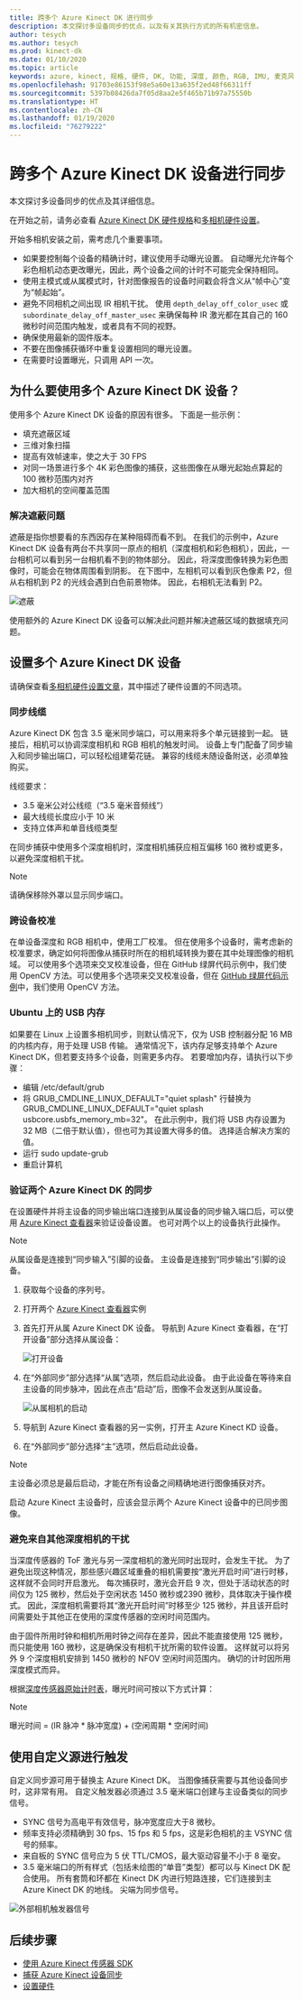 ```yaml
---
title: 跨多个 Azure Kinect DK 进行同步
description: 本文探讨多设备同步的优点，以及有关其执行方式的所有机密信息。
author: tesych
ms.author: tesych
ms.prod: kinect-dk
ms.date: 01/10/2020
ms.topic: article
keywords: azure, kinect, 规格, 硬件, DK, 功能, 深度, 颜色, RGB, IMU, 麦克风, 阵列, 多, 同步
ms.openlocfilehash: 91703e86153f98e5a60e13a635f2ed48f66311ff
ms.sourcegitcommit: 5397b08426da7f05d8aa2e5f465b71b97a75550b
ms.translationtype: HT
ms.contentlocale: zh-CN
ms.lasthandoff: 01/19/2020
ms.locfileid: "76279222"
---
```

# <a name="synchronization-across-multiple-azure-kinect-dk-devices"></a>跨多个 Azure Kinect DK 设备进行同步

本文探讨多设备同步的优点及其详细信息。

在开始之前，请务必查看 [Azure Kinect DK 硬件规格](hardware-specification.md)和[多相机硬件设置](https://support.microsoft.com/help/4494429)。 

开始多相机安装之前，需考虑几个重要事项。 

- 如果要控制每个设备的精确计时，建议使用手动曝光设置。 自动曝光允许每个彩色相机动态更改曝光，因此，两个设备之间的计时不可能完全保持相同。
- 使用主模式或从属模式时，针对图像报告的设备时间戳会将含义从“帧中心”变为“帧起始”。
- 避免不同相机之间出现 IR 相机干扰。 使用 ```depth_delay_off_color_usec``` 或 ```subordinate_delay_off_master_usec``` 来确保每种 IR 激光都在其自己的 160 微秒时间范围内触发，或者具有不同的视野。
- 确保使用最新的固件版本。
- 不要在图像捕获循环中重复设置相同的曝光设置。 
- 在需要时设置曝光，只调用 API 一次。


## <a name="why-to-use-multiple-azure-kinect-dk-devices"></a>为什么要使用多个 Azure Kinect DK 设备？

使用多个 Azure Kinect DK 设备的原因有很多。 下面是一些示例：
- 填充遮蔽区域
- 三维对象扫描 
- 提高有效帧速率，使之大于 30 FPS
- 对同一场景进行多个 4K 彩色图像的捕获，这些图像在从曝光起始点算起的 100 微秒范围内对齐
- 加大相机的空间覆盖范围

### <a name="solve-for-occlusion"></a>解决遮蔽问题

遮蔽是指你想要看的东西因存在某种阻碍而看不到。 在我们的示例中，Azure Kinect DK 设备有两台不共享同一原点的相机（深度相机和彩色相机），因此，一台相机可以看到另一台相机看不到的物体部分。 因此，将深度图像转换为彩色图像时，可能会在物体周围看到阴影。
在下图中，左相机可以看到灰色像素 P2，但从右相机到 P2 的光线会遇到白色前景物体。 因此，右相机无法看到 P2。

 ![遮蔽](./media/occlusion.png)

使用额外的 Azure Kinect DK 设备可以解决此问题并解决遮蔽区域的数据填充问题。

## <a name="set-up-multiple-azure-kinect-dk-devices"></a>设置多个 Azure Kinect DK 设备

请确保查看[多相机硬件设置文章](https://support.microsoft.com/help/4494429)，其中描述了硬件设置的不同选项。 

### <a name="synchronization-cables"></a>同步线缆

Azure Kinect DK 包含 3.5 毫米同步端口，可以用来将多个单元链接到一起。 链接后，相机可以协调深度相机和 RGB 相机的触发时间。 设备上专门配备了同步输入和同步输出端口，可以轻松组建菊花链。 兼容的线缆未随设备附送，必须单独购买。

线缆要求：

- 3.5 毫米公对公线缆（“3.5 毫米音频线”）
- 最大线缆长度应小于 10 米
- 支持立体声和单音线缆类型

在同步捕获中使用多个深度相机时，深度相机捕获应相互偏移 160 微秒或更多，以避免深度相机干扰。

> [!NOTE]
> 请确保移除外罩以显示同步端口。

### <a name="cross-device-calibration"></a>跨设备校准

在单设备深度和 RGB 相机中，使用工厂校准。 但在使用多个设备时，需考虑新的校准要求，确定如何将图像从捕获时所在的相机域转换为要在其中处理图像的相机域。
可以使用多个选项来交叉校准设备，但在 GitHub 绿屏代码示例中，我们使用 OpenCV 方法。可以使用多个选项来交叉校准设备，但在 [GitHub 绿屏代码示例](https://github.com/microsoft/Azure-Kinect-Sensor-SDK/tree/develop/examples/green_screen)中，我们使用 OpenCV 方法。

### <a name="usb-memory-on-ubuntu"></a>Ubuntu 上的 USB 内存

如果要在 Linux 上设置多相机同步，则默认情况下，仅为 USB 控制器分配 16 MB 的内核内存，用于处理 USB 传输。 通常情况下，该内存足够支持单个 Azure Kinect DK，但若要支持多个设备，则需更多内存。 若要增加内存，请执行以下步骤：
- 编辑 /etc/default/grub
- 将 GRUB_CMDLINE_LINUX_DEFAULT="quiet splash" 行替换为 GRUB_CMDLINE_LINUX_DEFAULT="quiet splash usbcore.usbfs_memory_mb=32"。 在此示例中，我们将 USB 内存设置为 32 MB（二倍于默认值），但也可为其设置大得多的值。 选择适合解决方案的值。
- 运行 sudo update-grub
- 重启计算机

### <a name="verify-two-azure-kinect-dks-synchronization"></a>验证两个 Azure Kinect DK 的同步

在设置硬件并将主设备的同步输出端口连接到从属设备的同步输入端口后，可以使用 [Azure Kinect 查看器](azure-kinect-viewer.md)来验证设备设置。 也可对两个以上的设备执行此操作。

> [!NOTE]
> 从属设备是连接到“同步输入”引脚的设备。
> 主设备是连接到“同步输出”引脚的设备。

1. 获取每个设备的序列号。
2. 打开两个 [Azure Kinect 查看器](azure-kinect-viewer.md)实例
3. 首先打开从属 Azure Kinect DK 设备。 导航到 Azure Kinect 查看器，在“打开设备”部分选择从属设备：


      ![打开设备](./media/open-devices.png)

4. 在“外部同步”部分选择“从属”选项，然后启动此设备。 由于此设备在等待来自主设备的同步脉冲，因此在点击“启动”后，图像不会发送到从属设备。


      ![从属相机的启动](./media/sub-device-start.png)

5. 导航到 Azure Kinect 查看器的另一实例，打开主 Azure Kinect KD 设备。
6. 在“外部同步”部分选择“主”选项，然后启动此设备。

> [!NOTE]
> 主设备必须总是最后启动，才能在所有设备之间精确地进行图像捕获对齐。

启动 Azure Kinect 主设备时，应该会显示两个 Azure Kinect 设备中的已同步图像。

### <a name="avoiding-interference-from-other-depth-cameras"></a>避免来自其他深度相机的干扰

当深度传感器的 ToF 激光与另一深度相机的激光同时出现时，会发生干扰。
为了避免出现这种情况，那些感兴趣区域重叠的相机需要按“激光开启时间”进行时移，这样就不会同时开启激光。  每次捕获时，激光会开启 9 次，但处于活动状态的时间仅为 125 微秒，然后处于空闲状态 1450 微秒或2390 微秒，具体取决于操作模式。 因此，深度相机需要将其“激光开启时间”时移至少 125 微秒，并且该开启时间需要处于其他正在使用的深度传感器的空闲时间范围内。 

由于固件所用时钟和相机所用时钟之间存在差异，因此不能直接使用 125 微秒， 而只能使用 160 微秒，这是确保没有相机干扰所需的软件设置。 这样就可以将另外 9 个深度相机安排到 1450 微秒的 NFOV 空闲时间范围内。 确切的计时因所用深度模式而异。

根据[深度传感器原始计时表](hardware-specification.md)，曝光时间可按以下方式计算：

> [!NOTE]
> 曝光时间 = (IR 脉冲 * 脉冲宽度) + (空闲周期 * 空闲时间)

## <a name="triggering-with-custom-source"></a>使用自定义源进行触发

自定义同步源可用于替换主 Azure Kinect DK。 当图像捕获需要与其他设备同步时，这非常有用。 自定义触发器必须通过 3.5 毫米端口创建与主设备类似的同步信号。

- SYNC 信号为高电平有效信号，脉冲宽度应大于8 微秒。
- 频率支持必须精确到 30 fps、15 fps 和 5 fps，这是彩色相机的主 VSYNC 信号的频率。
- 来自板的 SYNC 信号应为 5 伏 TTL/CMOS，最大驱动容量不小于 8 毫安。
- 3\.5 毫米端口的所有样式（包括未绘图的“单音”类型）都可以与 Kinect DK 配合使用。 所有套筒和环都在 Kinect DK 内进行短路连接，它们连接到主 Azure Kinect DK 的地线。 尖端为同步信号。

![外部相机触发器信号](./media/resources/camera-trigger-signal.jpg)

## <a name="next-steps"></a>后续步骤

- [使用 Azure Kinect 传感器 SDK](about-sensor-sdk.md)
- [捕获 Azure Kinect 设备同步](capture-device-synchronization.md)
- [设置硬件](set-up-azure-kinect-dk.md)


